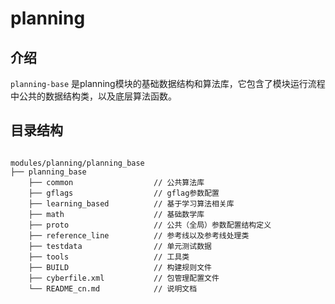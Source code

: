 # planning

## 介绍

`planning-base` 是planning模块的基础数据结构和算法库，它包含了模块运行流程中公共的数据结构类，以及底层算法函数。

## 目录结构

```shell

modules/planning/planning_base
├── planning_base
    ├── common                  // 公共算法库
    ├── gflags                  // gflag参数配置
    ├── learning_based          // 基于学习算法相关库
    ├── math                    // 基础数学库
    ├── proto                   // 公共（全局）参数配置结构定义
    ├── reference_line          // 参考线以及参考线处理类
    ├── testdata                // 单元测试数据
    ├── tools                   // 工具类
    ├── BUILD                   // 构建规则文件
    ├── cyberfile.xml           // 包管理配置文件
    └── README_cn.md            // 说明文档
```

